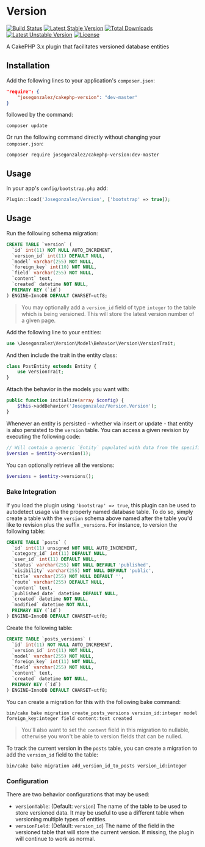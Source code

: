 # Version

[![Build Status](https://api.travis-ci.org/josegonzalez/cakephp-version.png)](https://travis-ci.org/josegonzalez/cakephp-version)
[![Latest Stable Version](https://poser.pugx.org/josegonzalez/cakephp-version/v/stable.svg)](https://packagist.org/packages/josegonzalez/cakephp-version)
[![Total Downloads](https://poser.pugx.org/josegonzalez/cakephp-version/downloads.svg)](https://packagist.org/packages/josegonzalez/cakephp-version)
[![Latest Unstable Version](https://poser.pugx.org/josegonzalez/cakephp-version/v/unstable.svg)](https://packagist.org/packages/josegonzalez/cakephp-version)
[![License](https://poser.pugx.org/josegonzalez/cakephp-version/license.svg)](https://packagist.org/packages/josegonzalez/cakephp-version)

A CakePHP 3.x plugin that facilitates versioned database entities

## Installation

Add the following lines to your application's `composer.json`:

```json
"require": {
	"josegonzalez/cakephp-version": "dev-master"
}
```

followed by the command:

`composer update`

Or run the following command directly without changing your `composer.json`:

`composer require josegonzalez/cakephp-version:dev-master`

## Usage

In your app's `config/bootstrap.php` add:

```php
Plugin::load('Josegonzalez/Version', ['bootstrap' => true]);
```

## Usage

Run the following schema migration:

```sql
CREATE TABLE `version` (
  `id` int(11) NOT NULL AUTO_INCREMENT,
  `version_id` int(11) DEFAULT NULL,
  `model` varchar(255) NOT NULL,
  `foreign_key` int(10) NOT NULL,
  `field` varchar(255) NOT NULL,
  `content` text,
  `created` datetime NOT NULL,
  PRIMARY KEY (`id`)
) ENGINE=InnoDB DEFAULT CHARSET=utf8;
```

> You may optionally add a `version_id` field of type `integer` to the table which is being versioned. This will store the latest version number of a given page.

Add the following line to your entities:

```php
use \Josegonzalez\Version\Model\Behavior\Version\VersionTrait;
```

And then include the trait in the entity class:

```php
class PostEntity extends Entity {
	use VersionTrait;
}
```

Attach the behavior in the models you want with:

```php
public function initialize(array $config) {
	$this->addBehavior('Josegonzalez/Version.Version');
}
```

Whenever an entity is persisted - whether via insert or update - that entity is also persisted to the `version` table. You can access a given revision by executing the following code:

```php
// Will contain a generic `Entity` populated with data from the specified version.
$version = $entity->version(1);
```

You can optionally retrieve all the versions:

```php
$versions = $entity->versions();
```

### Bake Integration

If you load the plugin using `'bootstrap' => true`, this plugin can be used to autodetect usage via the properly named database table. To do so, simply create a table with the `version` schema above named after the table you'd like to revision plus the suffix `_versions`. For instance, to version the following table:

```sql
CREATE TABLE `posts` (
  `id` int(11) unsigned NOT NULL AUTO_INCREMENT,
  `category_id` int(11) DEFAULT NULL,
  `user_id` int(11) DEFAULT NULL,
  `status` varchar(255) NOT NULL DEFAULT 'published',
  `visibility` varchar(255) NOT NULL DEFAULT 'public',
  `title` varchar(255) NOT NULL DEFAULT '',
  `route` varchar(255) DEFAULT NULL,
  `content` text,
  `published_date` datetime DEFAULT NULL,
  `created` datetime NOT NULL,
  `modified` datetime NOT NULL,
  PRIMARY KEY (`id`)
) ENGINE=InnoDB DEFAULT CHARSET=utf8;
```

Create the following table:

```sql
CREATE TABLE `posts_versions` (
  `id` int(11) NOT NULL AUTO_INCREMENT,
  `version_id` int(11) NOT NULL,
  `model` varchar(255) NOT NULL,
  `foreign_key` int(11) NOT NULL,
  `field` varchar(255) NOT NULL,
  `content` text,
  `created` datetime NOT NULL,
  PRIMARY KEY (`id`)
) ENGINE=InnoDB DEFAULT CHARSET=utf8;
```

You can create a migration for this with the following bake command:

```shell
bin/cake bake migration create_posts_versions version_id:integer model foreign_key:integer field content:text created
```

> You'll also want to set the `content` field in this migration to nullable, otherwise you won't be able to version fields that can be nulled.

To track the current version in the `posts` table, you can create a migration to add the `version_id` field to the table:

```shell
bin/cake bake migration add_version_id_to_posts version_id:integer
```

### Configuration

There are two behavior configurations that may be used:

- `versionTable`: (Default: `version`) The name of the table to be used to store versioned data. It may be useful to use a different table when versioning multiple types of entities.
- `versionField`: (Default: `version_id`) The name of the field in the versioned table that will store the current version. If missing, the plugin will continue to work as normal.
